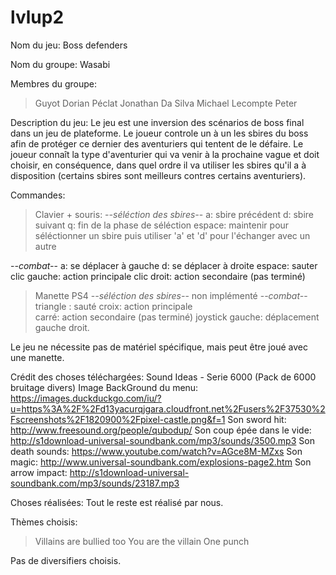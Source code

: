 # lvlup2
Nom du jeu: Boss defenders

Nom du groupe: Wasabi

Membres du groupe:
> Guyot Dorian 
> Péclat Jonathan 
> Da Silva Michael
> Lecompte Peter

Description du jeu:
Le jeu est une inversion des scénarios de boss final dans un jeu de plateforme.
Le joueur controle un à un les sbires du boss afin de protéger ce dernier des aventuriers 
qui tentent de le défaire. Le joueur connaît la type d'aventurier qui va venir à la
prochaine vague et doit choisir, en conséquence, dans quel ordre il va utiliser les sbires
qu'il a à disposition (certains sbires sont meilleurs contres certains aventuriers).

Commandes:
>Clavier + souris:
-*-séléction des sbires-*-
	a: sbire précédent
	d: sbire suivant
	q: fin de la phase de séléction
	espace: maintenir pour séléctionner un sbire puis utiliser 'a' et 'd' pour l'échanger avec un autre
	
-*-combat-*-
	a: se déplacer à gauche
	d: se déplacer à droite
	espace: sauter
	clic gauche: action principale
	clic droit: action secondaire (pas terminé)
>Manette PS4
-*-séléction des sbires-*-
	non implémenté
-*-combat-*-
	triangle : sauté
	croix: action principale	
	carré: action secondaire (pas terminé)
	joystick gauche: déplacement gauche droit.

Le jeu ne nécessite pas de matériel spécifique, mais peut être joué avec une manette.

Crédit des choses téléchargées:
Sound Ideas - Serie 6000 (Pack de 6000 bruitage divers)
Image BackGround du menu: https://images.duckduckgo.com/iu/?u=https%3A%2F%2Fd13yacurqjgara.cloudfront.net%2Fusers%2F37530%2Fscreenshots%2F1820900%2Fpixel-castle.png&f=1
Son sword hit: http://www.freesound.org/people/qubodup/
Son coup épée dans le vide: http://s1download-universal-soundbank.com/mp3/sounds/3500.mp3
Son death sounds: https://www.youtube.com/watch?v=AGce8M-MZxs
Son magic: http://www.universal-soundbank.com/explosions-page2.htm
Son arrow impact: http://s1download-universal-soundbank.com/mp3/sounds/23187.mp3

Choses réalisées:
Tout le reste est réalisé par nous.

Thèmes choisis:
> Villains are bullied too
> You are the villain
> One punch

Pas de diversifiers choisis.
